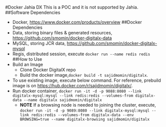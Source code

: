#Docker Jahia DX
This is a POC and it is not supported by Jahia.
##Software Dependencies
* Docker, https://www.docker.com/products/overview
##Docker Dependencies
* Data, storing binary files & generated resources, https://github.com/smomin/docker-digitalx-data
* MySQL, storing JCR data, https://github.com/smomin/docker-digitalx-mysql 
* Regis, distributed session, execute `docker run --name redis redis`
##How to Use
* Build an Image
  * Clone Docker DigitalX repo
  * Build the docker image,`docker build -t sajidmomin/digitalx`.
* To use existing image, execute below command.  For reference,   prebuild image is on https://hub.docker.com/r/sajidmomin/digitalx/. 
* Run docker container, `docker run -it -d -p 9088:8080 --link digitalx-mysql:mysql --link redis:redis --volumes-from digitalx-data --name digitalx sajidmomin/digitalx`
  * **NOTE**
If a browsing node is needed to joining the cluster, execute, `docker run -it -d -p 9089:8080 --link digitalx-mysql:mysql --link redis:redis --volumes-from digitalx-data --env BROWSING=true --name digitalx-browsing sajidmomin/digitalx`

